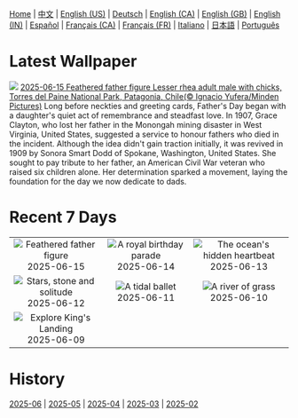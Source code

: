[Home](../README.md) | [中文](zh-CN.md) | [English (US)](en-US.md) | [Deutsch](de-DE.md) | [English (CA)](en-CA.md) | [English (GB)](en-GB.md) | [English (IN)](en-IN.md) | [Español](es-ES.md) | [Français (CA)](fr-CA.md) | [Français (FR)](fr-FR.md) | [Italiano](it-IT.md) | [日本語](ja-JP.md) | [Português](pt-BR.md)

# Latest Wallpaper
![](https://www.bing.com/th?id=OHR.RheaDad_EN-GB7667641809_UHD.jpg)
[2025-06-15 Feathered father figure Lesser rhea adult male with chicks, Torres del Paine National Park, Patagonia, Chile(© Ignacio Yufera/Minden Pictures)](https://www.bing.com/th?id=OHR.RheaDad_EN-GB7667641809_UHD.jpg)
Long before neckties and greeting cards, Father's Day began with a daughter's quiet act of remembrance and steadfast love. In 1907, Grace Clayton, who lost her father in the Monongah mining disaster in West Virginia, United States, suggested a service to honour fathers who died in the incident. Although the idea didn't gain traction initially, it was revived in 1909 by Sonora Smart Dodd of Spokane, Washington, United States. She sought to pay tribute to her father, an American Civil War veteran who raised six children alone. Her determination sparked a movement, laying the foundation for the day we now dedicate to dads.

# Recent 7 Days
|  |  |  |
|:---:|:---:|:---:|
| ![](https://www.bing.com/th?id=OHR.RheaDad_EN-GB7667641809_400x240.jpg "Feathered father figure") 2025-06-15 | ![](https://www.bing.com/th?id=OHR.TroopingTheColour2025_EN-GB7387782428_400x240.jpg "A royal birthday parade") 2025-06-14 | ![](https://www.bing.com/th?id=OHR.SanMiguelAzores_EN-GB5976110890_400x240.jpg "The ocean's hidden heartbeat") 2025-06-13 |
| ![](https://www.bing.com/th?id=OHR.BigBendChisos_EN-GB2685461627_400x240.jpg "Stars, stone and solitude") 2025-06-12 | ![](https://www.bing.com/th?id=OHR.FlamingosNamibia_EN-GB2570147550_400x240.jpg "A tidal ballet") 2025-06-11 | ![](https://www.bing.com/th?id=OHR.AerialEverglades_EN-GB2444503937_400x240.jpg "A river of grass") 2025-06-10 |
| ![](https://www.bing.com/th?id=OHR.DubrovnikTwilight_EN-GB2328954017_400x240.jpg "Explore King's Landing") 2025-06-09 |  |  |

# History
[2025-06](../archives/wallpaper/en-GB/w_2025_06.md) | [2025-05](../archives/wallpaper/en-GB/w_2025_05.md) | [2025-04](../archives/wallpaper/en-GB/w_2025_04.md) | [2025-03](../archives/wallpaper/en-GB/w_2025_03.md) | [2025-02](../archives/wallpaper/en-GB/w_2025_02.md)
